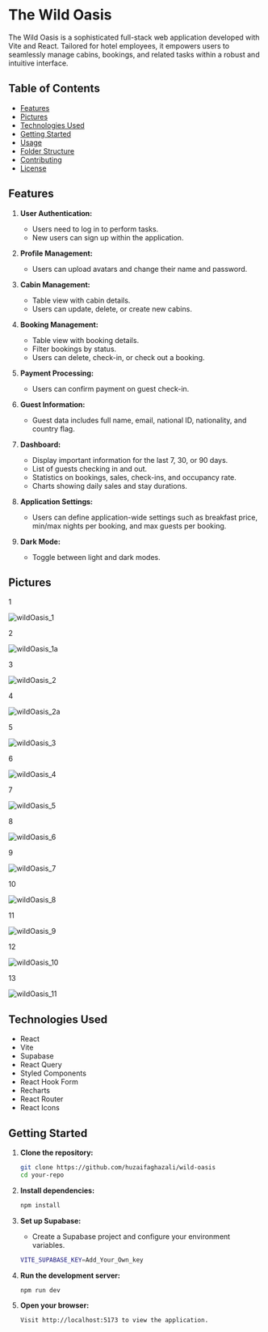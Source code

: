 # The Wild Oasis

The Wild Oasis is a sophisticated full-stack web application developed with Vite and React. Tailored for hotel employees, it empowers users to seamlessly manage cabins, bookings, and related tasks within a robust and intuitive interface.

## Table of Contents

- [Features](#features)
- [Pictures](#pictures)
- [Technologies Used](#technologies-used)
- [Getting Started](#getting-started)
- [Usage](#usage)
- [Folder Structure](#folder-structure)
- [Contributing](#contributing)
- [License](#license)

## Features

1. **User Authentication:**
   - Users need to log in to perform tasks.
   - New users can sign up within the application.

2. **Profile Management:**
   - Users can upload avatars and change their name and password.

3. **Cabin Management:**
   - Table view with cabin details.
   - Users can update, delete, or create new cabins.

4. **Booking Management:**
   - Table view with booking details.
   - Filter bookings by status.
   - Users can delete, check-in, or check out a booking.

5. **Payment Processing:**
   - Users can confirm payment on guest check-in.

6. **Guest Information:**
   - Guest data includes full name, email, national ID, nationality, and country flag.

7. **Dashboard:**
   - Display important information for the last 7, 30, or 90 days.
   - List of guests checking in and out.
   - Statistics on bookings, sales, check-ins, and occupancy rate.
   - Charts showing daily sales and stay durations.

8. **Application Settings:**
   - Users can define application-wide settings such as breakfast price, min/max nights per booking, and max guests per booking.

9. **Dark Mode:**
   - Toggle between light and dark modes.


## Pictures
1
   
   ![wildOasis_1](https://github.com/huzaifaghazali/wild-oasis/assets/63412385/e41c883b-a405-4b2e-87ff-1140bb60fa9b)

2
   
   ![wildOasis_1a](https://github.com/huzaifaghazali/wild-oasis/assets/63412385/cb7b3393-5b56-411b-9c7d-904e47698c71)

3
   
   ![wildOasis_2](https://github.com/huzaifaghazali/wild-oasis/assets/63412385/1006265b-93e6-49d7-a68c-872559e98c9e)

4
   
   ![wildOasis_2a](https://github.com/huzaifaghazali/wild-oasis/assets/63412385/50dc9a44-6223-4e1f-beda-c9ac0680defa)

5

   ![wildOasis_3](https://github.com/huzaifaghazali/wild-oasis/assets/63412385/c09aa90c-2eae-4a07-af9d-93c2eca79ecb)

6
   
   ![wildOasis_4](https://github.com/huzaifaghazali/wild-oasis/assets/63412385/c0f1fb02-a6a6-42b0-823a-8002665ccb58)

7
   
   ![wildOasis_5](https://github.com/huzaifaghazali/wild-oasis/assets/63412385/3f996cf6-1981-44fc-ba63-8c4ec60bf27c)

8
   
   ![wildOasis_6](https://github.com/huzaifaghazali/wild-oasis/assets/63412385/e6b4524b-5c3d-4e49-a42f-e67edb057c16)

9
   
   ![wildOasis_7](https://github.com/huzaifaghazali/wild-oasis/assets/63412385/f6df4203-4c38-40e0-8f19-714799fd4d05)

10   
   
   ![wildOasis_8](https://github.com/huzaifaghazali/wild-oasis/assets/63412385/350f6890-b823-4d23-9936-5e3c9d8b707c)

11
   
   ![wildOasis_9](https://github.com/huzaifaghazali/wild-oasis/assets/63412385/a8b71aaf-f2cc-4699-905f-ad3b3d504f08)

12
   
   ![wildOasis_10](https://github.com/huzaifaghazali/wild-oasis/assets/63412385/73ea311a-a4ac-43e5-9088-95ae26a8a3af)

13
   
   ![wildOasis_11](https://github.com/huzaifaghazali/wild-oasis/assets/63412385/7d5e098d-c2a6-4679-aeb0-09a4023ee5ef)

   
## Technologies Used

- React
- Vite
- Supabase
- React Query
- Styled Components
- React Hook Form
- Recharts
- React Router
- React Icons

## Getting Started

1. **Clone the repository:**

   ```bash
   git clone https://github.com/huzaifaghazali/wild-oasis
   cd your-repo
   ```
2. **Install dependencies:**

   ```bash
   npm install
   ```
3. **Set up Supabase:**
   - Create a Supabase project and configure your environment variables. 
   ```bash
   VITE_SUPABASE_KEY=Add_Your_Own_key
   ```
4. **Run the development server:**

   ```bash
   npm run dev
   ```
4. **Open your browser:**

   ```bash
   Visit http://localhost:5173 to view the application.
   ```
